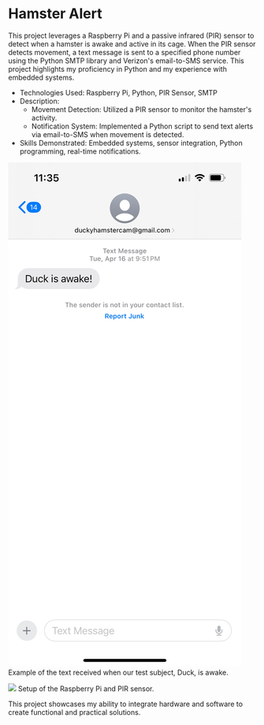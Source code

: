 # Hamster Alert

This project leverages a Raspberry Pi and a passive infrared (PIR) sensor to detect when a hamster is awake and active in its cage. When the PIR sensor detects movement, a text message is sent to a specified phone number using the Python SMTP library and Verizon's email-to-SMS service. This project highlights my proficiency in Python and my experience with embedded systems.

- Technologies Used: Raspberry Pi, Python, PIR Sensor, SMTP
- Description:
    - Movement Detection: Utilized a PIR sensor to monitor the hamster's activity.
    - Notification System: Implemented a Python script to send text alerts via email-to-SMS when movement is detected.
- Skills Demonstrated: Embedded systems, sensor integration, Python programming, real-time notifications.

![](exampleOutput.jpeg)
Example of the text received when our test subject, Duck, is awake.

![](assembledHardware.jpeg)
Setup of the Raspberry Pi and PIR sensor.

This project showcases my ability to integrate hardware and software to create functional and practical solutions.
